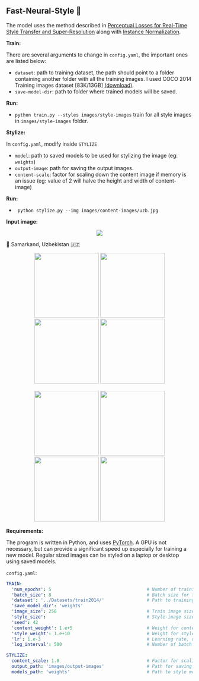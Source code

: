 ## Fast-Neural-Style 🚀

The model uses the method described
in [Perceptual Losses for Real-Time Style Transfer and Super-Resolution](https://arxiv.org/abs/1603.08155) along
with [Instance Normalization](https://arxiv.org/pdf/1607.08022.pdf).

**Train:**

There are several arguments to change in `config.yaml`, the important ones are listed below:

- `dataset`: path to training dataset, the path should point to a folder containing another folder with all the training
  images. I used COCO 2014 Training images dataset [83K/13GB] [(download)](https://cocodataset.org/#download).
- `save-model-dir`: path to folder where trained models will be saved.

**Run:**

- `python train.py --styles images/style-images` train for all style images in `images/style-images` folder.

**Stylize:**

In `config.yaml`, modify inside `STYLIZE`

- `model`: path to saved models to be used for stylizing the image (eg: `weights`)
- `output-image`: path for saving the output images.
- `content-scale`: factor for scaling down the content image if memory is an issue (eg: value of 2 will halve the height
  and width of content-image)

**Run:**

- ` python stylize.py --img images/content-images/uzb.jpg`

**Input image:**

<div align="center"> <img src="https://github.com/yakhyo/Fast-Neural-Style-Transfer/blob/master/images/content-images/uzb.jpg"> </div>

📍 Samarkand, Uzbekistan 🇺🇿

<!-- ![fast neural transfer](images/img.png) -->


<div align='center'>
  <img src='images/style-images/mosaic.jpg' height="174px">
  <img src='images/style-images/candy.jpg' height="174px">
  <img src='images/style-images/rain-princess.jpg' height="174px">
  <img src='images/style-images/udnie.jpg' height="174px">
  <br>
  <br>
  <img src='images/output-images/uzb_mosaic.jpg' height="174px">
  <img src='images/output-images/uzb_candy.jpg' height="174px">
  <img src='images/output-images/uzb_rain-princess.jpg' height="174px">
  <img src='images/output-images/uzb_udnie.jpg' height="174px">
</div>


**Requirements:**

The program is written in Python, and uses [PyTorch](https://pytorch.org/). A GPU is not necessary, but can provide a
significant speed up especially for training a new model. Regular sized images can be styled on a laptop or desktop
using saved models.

`config.yaml`:

```yaml
TRAIN:
  'num_epochs': 5                                    # Number of training epochs
  'batch_size': 8                                    # Batch size for training
  'dataset': '../Datasets/train2014/'                # Path to training dataset
  'save_model_dir': 'weights'
  'image_size': 256                                  # Train image size, default is 256 X 256
  'style_size':                                      # Style-image size, default is the original size of style image
  'seed': 42
  'content_weight': 1.e+5                            # Weight for content-loss, default is 1e5
  'style_weight': 1.e+10                             # Weight for style-loss, default is 1e10
  'lr': 1.e-3                                        # Learning rate, default is 1e-3
  'log_interval': 500                                # Number of batch intervals to show stats, default is 500

STYLIZE:
  content_scale: 1.0                                 # Factor for scaling down the content image, float
  output_path: 'images/output-images'                # Path for saving the output image
  models_path: 'weights'                             # Path to style models

```
